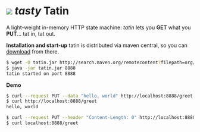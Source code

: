 [![][logo]][website] *tasty*
Tatin
=====

A light-weight in-memory HTTP state machine: *tatin* lets you __GET__ what you __PUT__... tat in, tat out.

__Installation and start-up__
tatin is distributed via maven central, so you can [download] from there.
```bash
$ wget -O tatin.jar http://search.maven.org/remotecontent?filepath=org/netmelody/tatin/tatin/0.0.2/tatin-0.0.2.jar
$ java -jar tatin.jar 8888
tatin started on port 8888
```

__Demo__
```bash
$ curl --request PUT --data "hello, world" http://localhost:8888/greet
$ curl http://localhost:8888/greet
hello, world

$ curl --request PUT --header "Content-Length: 0" http://localhost:8888/greet
$ curl localhost:8888/greet

```

[logo]: https://raw.github.com/netmelody/tatin/master/tatin.png
[website]: http://netmelody.org/tatin
[download]: http://search.maven.org/#search%7Cga%7C1%7Cg%3A%22org.netmelody.tatin%22
